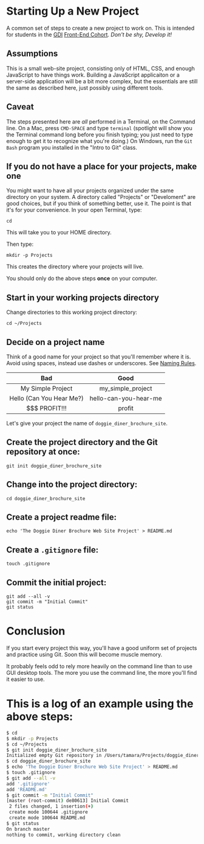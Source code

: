 # Starting Up a New Project

A common set of steps to create a new project to work on. This is intended for students in the [GDI](https://gdiminneapolis.com) [Front-End Cohort](http://gdiminneapolis.com/front-end-developer-series/). *Don't be shy, Develop it!*

## Assumptions

This is a small web-site project, consisting only of HTML, CSS, and enough JavaScript to have things work. Building a JavaScript applicaiton or a server-side application will be a bit more complex, but the essentials are still the same as described here, just possibly using different tools.

## Caveat

The steps presented here are *all* performed in a Terminal, on the Command line. On a Mac, press `CMD-SPACE` and type `terminal` (spotlight will show you the Terminal command long before you finish typing; you just need to type enough to get it to recognize what you're doing.) On Windows, run the `Git Bash` program you installed in the "Intro to Git" class.


## If you do not have a place for your projects, make one

You might want to have all your projects organized under the same directory on your system. A directory called "Projects" or "Develoment" are good choices, but if you think of something better, use it. The point is that it's for your convenience. In your open Terminal, type:

	cd

This will take you to your HOME directory.

Then type:

    mkdir -p Projects

This creates the directory where your projects will live.

You should only do the above steps **once** on your computer.

## Start in your working projects directory

Change directories to this working project directory:

    cd ~/Projects

## Decide on a project name

Think of a good name for your project so that you'll remember where it is. Avoid using spaces, instead use dashes or underscores. See [Naming Rules](naming-rules.md).

| Bad | Good |
|:--------------:|:--------------:|
| My Simple Project | my_simple_project |
| Hello (Can You Hear Me?) | hello-can-you-hear-me |
| $$$ PROFIT!!! | profit |

Let's give your project the name of `doggie_diner_brochure_site`.

## Create the project directory **and** the Git repository at once:

    git init doggie_diner_brochure_site

## Change into the project directory:

    cd doggie_diner_brochure_site

## Create a project readme file:

    echo 'The Doggie Diner Brochure Web Site Project' > README.md

## Create a `.gitignore` file:

    touch .gitignore

## Commit the initial project:

    git add --all -v
    git commit -m "Initial Commit"
    git status

# Conclusion

If you start every project this way, you'll have a good uniform set of projects and practice using Git. Soon this will become muscle memory.

It probably feels odd to rely more heavily on the command line than to use GUI desktop tools. The more you use the command line, the more you'll find it easier to use.

# This is a log of an example using the above steps:

``` bash
$ cd
$ mkdir -p Projects
$ cd ~/Projects
$ git init doggie_diner_brochure_site
Initialized empty Git repository in /Users/tamara/Projects/doggie_diner_brochure_site/.git/
$ cd doggie_diner_brochure_site
$ echo 'The Doggie Diner Brochure Web Site Project' > README.md
$ touch .gitignore
$ git add --all -v
add '.gitignore'
add 'README.md'
$ git commit -m "Initial Commit"
[master (root-commit) de80613] Initial Commit
 2 files changed, 1 insertion(+)
 create mode 100644 .gitignore
 create mode 100644 README.md
$ git status
On branch master
nothing to commit, working directory clean
```
